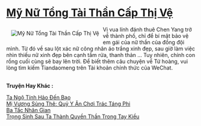 <a href="https://truyenwiki.net/my-nu-tong-tai-than-cap-thi-ve.36546/" title="Mỹ Nữ Tổng Tài Thần Cấp Thị Vệ"><h1>Mỹ Nữ Tổng Tài Thần Cấp Thị Vệ</h1></a><div style="display:table"><img align="right" style="float: left; padding: 10px;" src="https://truyenwiki.net/a/img/str/src/36546.jpg" alt="Mỹ Nữ Tổng Tài Thần Cấp Thị Vệ">Vị vua lính đánh thuê Chen Yang trở về thành phố, chỉ để bí mật bảo vệ em gái của nữ thần của đồng đội mình. Từ đó về sau lột xác nữ công nhân áo trắng xinh đẹp, sau giờ làm việc nhìn thiếu nữ xinh đẹp bên cạnh tắm rửa, thanh thản ... Tuy nhiên, chính con rồng cuối cùng sẽ bay lên trời. Để biết thêm câu chuyện về Tứ hoàng, vui lòng tìm kiếm Tiandaomeng trên Tài khoản chính thức của WeChat.</div><p><br><b>Truyện Hay Khác :</b></p><a href="https://truyenwiki.net/ta-ngo-tinh-hao-den-bao.35243/" alt="Ta Ngộ Tính Hảo Đến Bạo">Ta Ngộ Tính Hảo Đến Bạo</a><br/><a href="https://github.com/nownovels/topcv/tree/master/truyenhay/35557" alt="Mị Vương Sủng Thê: Quỷ Y Ăn Chơi Trác Táng Phi">Mị Vương Sủng Thê: Quỷ Y Ăn Chơi Trác Táng Phi</a><br/><a href="https://github.com/nownovels/topcv/tree/master/truyenhay/35146" alt="Ba Tấc Nhân Gian">Ba Tấc Nhân Gian</a><br/><a href="https://github.com/nownovels/topcv/tree/master/truyenhay/35854" alt="Trọng Sinh Sau Ta Thành Quyền Thần Trong Tay Kiều">Trọng Sinh Sau Ta Thành Quyền Thần Trong Tay Kiều</a><br/>